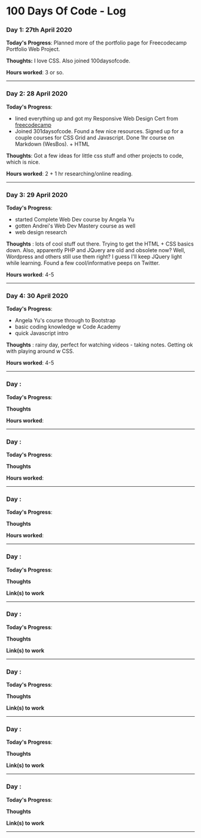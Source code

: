 # 100 Days Of Code - Log

### Day 1: 27th April 2020

**Today's Progress**: Planned more of the portfolio page for Freecodecamp Portfolio Web Project.

**Thoughts:** I love CSS. Also joined 100daysofcode.

**Hours worked**: 3 or so.

*******************

### Day 2: 28 April 2020

**Today's Progress**: 
- lined everything up and got my Responsive Web Design Cert from [freecodecamp](https://www.freecodecamp.org)
- Joined 301daysofcode. Found a few nice resources. Signed up for a couple courses for CSS Grid and Javascript. Done 1hr course on Markdown (WesBos). + HTML

**Thoughts**: Got a few ideas for little css stuff and other projects to code, which is nice.

**Hours worked**: 2 + 1 hr researching/online reading.

***************************************



### Day 3:  29 April 2020

**Today's Progress**: 
- started Complete Web Dev course by Angela Yu
- gotten Andrei's Web Dev Mastery course as well
- web design research

**Thoughts** : lots of cool stuff out there. Trying to get the HTML + CSS basics down. Also, apparently PHP and JQuery are old and obsolete now? Well, Wordpress and others still use them right? I guess I'll keep JQuery light while learning.
Found a few cool/informative peeps on Twitter.

**Hours worked**: 4-5


*************************************

### Day 4: 30 April 2020

**Today's Progress**: 
- Angela Yu's course through to Bootstrap
- basic coding knowledge w Code Academy
- quick Javascript intro

**Thoughts** : rainy day, perfect for watching videos - taking notes. Getting ok with playing around w CSS.

**Hours worked**: 4-5

*************************************
### Day : 

**Today's Progress**: 

**Thoughts** 

**Hours worked**:

*************************************
### Day : 

**Today's Progress**: 

**Thoughts** 

**Hours worked**:

*************************************
### Day : 

**Today's Progress**: 

**Thoughts** 

**Hours worked**:

*************************************
### Day : 

**Today's Progress**: 

**Thoughts** 

**Link(s) to work**

*************************************
### Day : 

**Today's Progress**: 

**Thoughts** 

**Link(s) to work**

*************************************
### Day : 

**Today's Progress**: 

**Thoughts** 

**Link(s) to work**

*************************************
### Day : 

**Today's Progress**: 

**Thoughts** 

**Link(s) to work**

*************************************
### Day : 

**Today's Progress**: 

**Thoughts** 

**Link(s) to work**

*************************************
